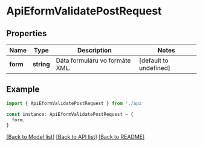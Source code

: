 # ApiEformValidatePostRequest

## Properties

| Name     | Type       | Description                    | Notes                  |
| -------- | ---------- | ------------------------------ | ---------------------- |
| **form** | **string** | Dáta formuláru vo formáte XML. | [default to undefined] |

## Example

```typescript
import { ApiEformValidatePostRequest } from './api'

const instance: ApiEformValidatePostRequest = {
  form,
}
```

[[Back to Model list]](../README.md#documentation-for-models) [[Back to API list]](../README.md#documentation-for-api-endpoints) [[Back to README]](../README.md)
